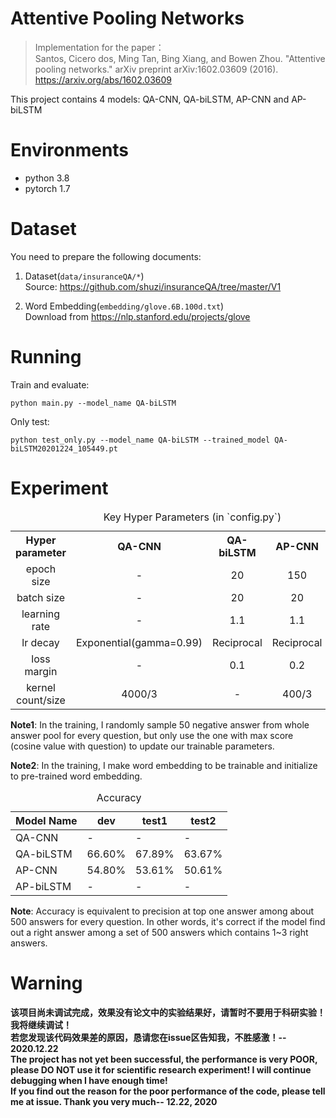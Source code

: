 Attentive Pooling Networks
===
> Implementation for the paper：  
Santos, Cicero dos, Ming Tan, Bing Xiang, and Bowen Zhou. "Attentive pooling networks." arXiv preprint arXiv:1602.03609 (2016).
>https://arxiv.org/abs/1602.03609

This project contains 4 models: QA-CNN, QA-biLSTM, AP-CNN and AP-biLSTM

# Environments
  + python 3.8
  + pytorch 1.7

# Dataset
You need to prepare the following documents:  
1. Dataset(`data/insuranceQA/*`)  
  Source: https://github.com/shuzi/insuranceQA/tree/master/V1

2. Word Embedding(`embedding/glove.6B.100d.txt`)  
Download from https://nlp.stanford.edu/projects/glove

# Running

Train and evaluate:
```
python main.py --model_name QA-biLSTM
```

Only test:
```
python test_only.py --model_name QA-biLSTM --trained_model QA-biLSTM20201224_105449.pt
```

# Experiment

<table align="center">
    <caption>Key Hyper Parameters (in `config.py`)</caption>
    <tr>
        <th>Hyper parameter</th>
        <th>QA-CNN</th>
        <th>QA-biLSTM</th>
        <th>AP-CNN</th>
        <th>AP-biLSTM</th>
    </tr>
    <tr>
        <td align="center">epoch size</td>
        <td align="center">-</td>
        <td align="center">20</td>
        <td align="center">150</td>
        <td align="center">-</td>
    </tr>
    <tr>
        <td align="center">batch size</td>
        <td align="center">-</td>
        <td align="center">20</td>
        <td align="center">20</td>
        <td align="center">-</td>
    </tr>
    <tr>
        <td align="center">learning rate</td>
        <td align="center">-</td>
        <td align="center">1.1</td>
        <td align="center">1.1</td>
        <td align="center">-</td>
    </tr>
    <tr>
        <td align="center">lr decay</td>
        <td align="center">Exponential(gamma=0.99)</td>
        <td align="center">Reciprocal</td>
        <td align="center">Reciprocal</td>
        <td align="center">-</td>
    </tr>
    <tr>
        <td align="center">loss margin</td>
        <td align="center">-</td>
        <td align="center">0.1</td>
        <td align="center">0.2</td>
        <td align="center">-</td>
    </tr>
    <tr>
        <td align="center">kernel count/size</td>
        <td align="center">4000/3</td>
        <td align="center">-</td>
        <td align="center">400/3</td>
        <td align="center">-</td>
    </tr>
</table>

**Note1**: In the training, I randomly sample 50 negative answer 
from whole answer pool for every question,
but only use the one with max score (cosine value with question) 
to update our trainable parameters. 

**Note2**: In the training, I make word embedding to be trainable 
and initialize to pre-trained word embedding.


<table align="center">
    <caption>Accuracy</caption>
    <thead>
        <tr>
            <th>Model Name</th>
            <th>dev</th>
            <th>test1</th>
            <th>test2</th>
        </tr>
    </thead>
    <tbody>
        <tr>
            <td>QA-CNN</td>
            <td>-</td>
            <td>-</td>
            <td>-</td>
        </tr>
        <tr>
            <td>QA-biLSTM</td>
            <td>66.60%</td>
            <td>67.89%</td>
            <td>63.67%</td>
        </tr>
        <tr>
            <td>AP-CNN</td>
            <td>54.80%</td>
            <td>53.61%</td>
            <td>50.61%</td>
        </tr>
        <tr>
            <td>AP-biLSTM</td>
            <td>-</td>
            <td>-</td>
            <td>-</td>
        </tr>
    </tbody>
</table>

**Note**: Accuracy is equivalent to precision at top one answer
among about 500 answers for every question.
In other words, it's correct if the model find out a right answer
among a set of 500 answers which contains 1~3 right answers.

# Warning

**该项目尚未调试完成，效果没有论文中的实验结果好，请暂时不要用于科研实验！我将继续调试！  
若您发现该代码效果差的原因，恳请您在issue区告知我，不胜感激！-- 2020.12.22**  
**The project has not yet been successful, the performance is very POOR,
please DO NOT use it for scientific research experiment!
I will continue debugging when I have enough time!  
If you find out the reason for the poor performance of the code,
please tell me at issue.
Thank you very much-- 12.22, 2020**
